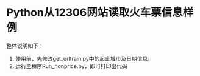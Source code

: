 # Python从12306网站读取火车票信息样例

整体说明如下：
1. 使用前，先修改get_urltrain.py中的起止城市及日期信息。
2. 运行主程序Run_nonprice.py，即可打印出代码



